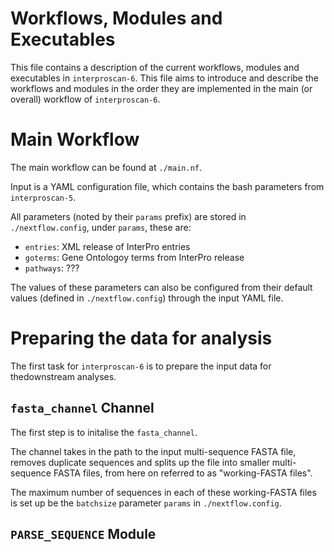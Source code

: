 # Workflows, Modules and Executables

This file contains a description of the current workflows, modules and executables in `interproscan-6`. This file aims to introduce and describe the workflows and modules in the order they are implemented in the main (or overall) workflow of `interproscan-6`.

# Main Workflow

The main workflow can be found at `./main.nf`.

Input is a YAML configuration file, which contains the bash parameters from `interproscan-5`.

All parameters (noted by their `params` prefix) are stored in `./nextflow.config`, under `params`, these are:
* `entries`: XML release of InterPro entries
* `goterms`: Gene Ontologoy terms from InterPro release
* `pathways`: ??? 

The values of these parameters can also be configured from their default values (defined in `./nextflow.config`) through the input YAML file.

# Preparing the data for analysis

The first task for `interproscan-6` is to prepare the input data for thedownstream analyses.

## `fasta_channel` Channel

The first step is to initalise the `fasta_channel`.

The channel takes in the path to the input multi-sequence FASTA file, removes duplicate sequences and splits up the file into smaller multi-sequence FASTA files, from here on referred to as "working-FASTA files".

The maximum number of sequences in each of these working-FASTA files is set up be the `batchsize` parameter `params` in `./nextflow.config`.

## `PARSE_SEQUENCE` Module


